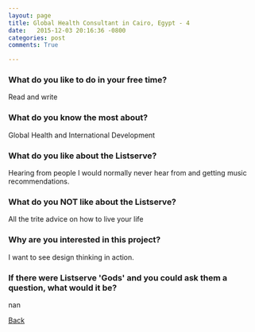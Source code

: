 ```yaml
---
layout: page
title: Global Health Consultant in Cairo, Egypt - 4
date:   2015-12-03 20:16:36 -0800
categories: post
comments: True

---
```


### What do you like to do in your free time?
<p>Read and write</p>

### What do you know the most about?
<p>Global Health and International Development</p>

### What do you like about the Listserve?
<p>Hearing from people I would normally never hear from and getting music recommendations.</p>

### What do you NOT like about the Listserve?
<p>All the trite advice on how to live your life</p>

### Why are you interested in this project?
<p>I want to see design thinking in action.</p>

### If there were Listserve 'Gods' and you could ask them a question, what would it be?
<p>nan</p>

[Back][1]

[1]: /responders/all